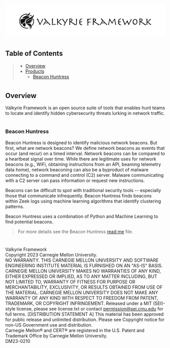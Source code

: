 ![Valkyrie Framework](images/valkyrie_framework.png)
#
## __Table of Contents__

> * [Overview](#overview)
> * [Products]()
>   * [Beacon Huntress](bh_web/beacon_huntress/readme.md)
#
## <a name="overview"></a>__Overview__

Valkyrie Framework is an open source suite of tools that enables hunt teams to locate and identify hidden cybersecurity threats lurking in network traffic.


#
### <a name="beaconhuntress"></a>__Beacon Huntress__

Beacon Huntress is designed to identify malicious network beacons. But first, what are network beacons? We define network beacons as events that occur (and recur) on a timed interval. Network beacons can be compared to a heartbeat signal over time. While there are legitimate uses for network beacons (e.g., WiFi, obtaining instructions from an API, beaming telemetry data home), network beaconing can also be a byproduct of malware connecting to a command and control (C2) server. Malware communicating with a C2 server can pass information or request new instructions.

Beacons can be difficult to spot with traditional security tools -- especially those that communicate infrequently. Beacon Huntress finds beacons within Zeek logs using machine learning algorithms that identify clustering patterns.

Beacon Huntress uses a combination of Python and Machine Learning to find potential beacons.

> 
> For more details see the Beacon Huntress [read me](bh_web/beacon_huntress/readme.md) file.


#
Valkyrie Framework<br>
Copyright 2023 Carnegie Mellon University.<br>
NO WARRANTY. THIS CARNEGIE MELLON UNIVERSITY AND SOFTWARE ENGINEERING INSTITUTE MATERIAL IS FURNISHED ON AN "AS-IS" BASIS. CARNEGIE MELLON UNIVERSITY MAKES NO WARRANTIES OF ANY KIND, EITHER EXPRESSED OR IMPLIED, AS TO ANY MATTER INCLUDING, BUT NOT LIMITED TO, WARRANTY OF FITNESS FOR PURPOSE OR MERCHANTABILITY, EXCLUSIVITY, OR RESULTS OBTAINED FROM USE OF THE MATERIAL. CARNEGIE MELLON UNIVERSITY DOES NOT MAKE ANY WARRANTY OF ANY KIND WITH RESPECT TO FREEDOM FROM PATENT, TRADEMARK, OR COPYRIGHT INFRINGEMENT.
Released under a MIT (SEI)-style license, please see license.txt or contact permission@sei.cmu.edu for full terms.
[DISTRIBUTION STATEMENT A] This material has been approved for public release and unlimited distribution.  Please see Copyright notice for non-US Government use and distribution.<br>
Carnegie Mellon® and CERT® are registered in the U.S. Patent and Trademark Office by Carnegie Mellon University.<br>
DM23-0210<br>
